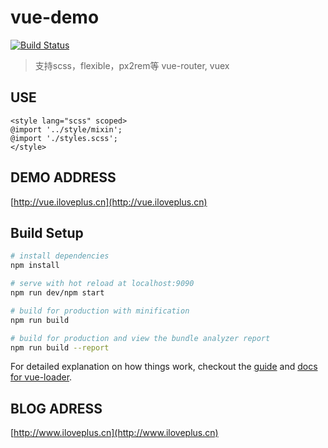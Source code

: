 # vue-demo

[![Build Status](https://api.travis-ci.org/iloveplus/vue-demo.svg?branch=source)](https://travis-ci.org/iloveplus/vue-demo)


> 支持scss，flexible，px2rem等
> vue-router, vuex

## USE
```
<style lang="scss" scoped>
@import '../style/mixin';
@import './styles.scss';
</style>
```

## DEMO ADDRESS
[http://vue.iloveplus.cn](http://vue.iloveplus.cn)

## Build Setup

``` bash
# install dependencies
npm install

# serve with hot reload at localhost:9090
npm run dev/npm start

# build for production with minification
npm run build

# build for production and view the bundle analyzer report
npm run build --report
```

For detailed explanation on how things work, checkout the [guide](http://vuejs-templates.github.io/webpack/) and [docs for vue-loader](http://vuejs.github.io/vue-loader).

## BLOG ADRESS
[http://www.iloveplus.cn](http://www.iloveplus.cn)